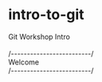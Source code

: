 # intro-to-git

Git Workshop Intro\
\
/-------------------------/\
Welcome\
/-------------------------/
